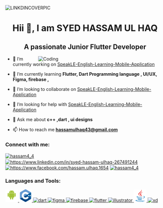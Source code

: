 ![LINKDINCOVERPIC](https://github.com/Hassam431/Hassam431/assets/142078405/6f12eff5-dfc9-4d44-89b4-6927ebb15c47)

<h1 align="center"> Hii 👋, I am SYED HASSAM UL HAQ </h1>
<h2 align="center">A passionate Junior Flutter Developer</h2>
<img align="right" alt="Coding" width="400" src="https://images.squarespace-cdn.com/content/v1/5769fc401b631bab1addb2ab/1541580611624-TE64QGKRJG8SWAIUS7NS/coding-freak.gif">

- 🔭 I’m currently working on [SpeakLE-English-Learning-Mobile-Application](https://github.com/Hassam431/SpeakL-English-learning-mobile-application-main.git)

- 🌱 I’m currently learning **Flutter, Dart Programming language , UI/UX, Figma, firebase ,**

- 👯 I’m looking to collaborate on [SpeakLE-English-Learning-Mobile-Application](https://github.com/Hassam431/SpeakL-English-learning-mobile-application-main.git)

- 🤝 I’m looking for help with [SpeakLE-English-Learning-Mobile-Application](https://github.com/Hassam431/SpeakL-English-learning-mobile-application-main.git)

- 💬 Ask me about **c++ ,dart , ui designs**

- 📫 How to reach me **hassamulhaq43@gmail.com**

<h3 align="left">Connect with me:</h3>
<p align="left">
<a href="https://twitter.com/hassam4_4" target="blank"><img align="center" src="https://raw.githubusercontent.com/rahuldkjain/github-profile-readme-generator/master/src/images/icons/Social/twitter.svg" alt="hassam4_4" height="30" width="40" /></a>
<a href="https://linkedin.com/in/https://www.linkedin.com/in/syed-hassam-ulhaq-267491244" target="blank"><img align="center" src="https://raw.githubusercontent.com/rahuldkjain/github-profile-readme-generator/master/src/images/icons/Social/linked-in-alt.svg" alt="https://www.linkedin.com/in/syed-hassam-ulhaq-267491244" height="30" width="40" /></a>
<a href="https://fb.com/https://www.facebook.com/hassam.ulhaq.1654" target="blank"><img align="center" src="https://raw.githubusercontent.com/rahuldkjain/github-profile-readme-generator/master/src/images/icons/Social/facebook.svg" alt="https://www.facebook.com/hassam.ulhaq.1654" height="30" width="40" /></a>
<a href="https://instagram.com/hassam4_4" target="blank"><img align="center" src="https://raw.githubusercontent.com/rahuldkjain/github-profile-readme-generator/master/src/images/icons/Social/instagram.svg" alt="hassam4_4" height="30" width="40" /></a>
</p>

<h3 align="left">Languages and Tools:</h3>
<p align="left"> <a href="https://developer.android.com" target="_blank" rel="noreferrer"> <img src="https://raw.githubusercontent.com/devicons/devicon/master/icons/android/android-original-wordmark.svg" alt="android" width="40" height="40"/> </a> <a href="https://www.w3schools.com/cpp/" target="_blank" rel="noreferrer"> <img src="https://raw.githubusercontent.com/devicons/devicon/master/icons/cplusplus/cplusplus-original.svg" alt="cplusplus" width="40" height="40"/> </a> <a href="https://dart.dev" target="_blank" rel="noreferrer"> <img src="https://www.vectorlogo.zone/logos/dartlang/dartlang-icon.svg" alt="dart" width="40" height="40"/> </a> <a href="https://www.figma.com/" target="_blank" rel="noreferrer"> <img src="https://www.vectorlogo.zone/logos/figma/figma-icon.svg" alt="figma" width="40" height="40"/> </a> <a href="https://firebase.google.com/" target="_blank" rel="noreferrer"> <img src="https://www.vectorlogo.zone/logos/firebase/firebase-icon.svg" alt="firebase" width="40" height="40"/> </a> <a href="https://flutter.dev" target="_blank" rel="noreferrer"> <img src="https://www.vectorlogo.zone/logos/flutterio/flutterio-icon.svg" alt="flutter" width="40" height="40"/> </a> <a href="https://www.adobe.com/in/products/illustrator.html" target="_blank" rel="noreferrer"> <img src="https://www.vectorlogo.zone/logos/adobe_illustrator/adobe_illustrator-icon.svg" alt="illustrator" width="40" height="40"/> </a> <a href="https://www.java.com" target="_blank" rel="noreferrer"> <img src="https://raw.githubusercontent.com/devicons/devicon/master/icons/java/java-original.svg" alt="java" width="40" height="40"/> </a> <a href="https://www.adobe.com/products/xd.html" target="_blank" rel="noreferrer"> <img src="https://cdn.worldvectorlogo.com/logos/adobe-xd.svg" alt="xd" width="40" height="40"/> </a> </p>
